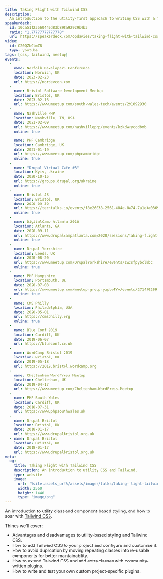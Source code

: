 ```yaml
---
title: Taking Flight with Tailwind CSS
description:
  An introduction to the utility-first approach to writing CSS with a focus on the Tailwind CSS framework.
speakerdeck:
  id: 10ca51f23560443d83b898a92929b4b3
  ratio: "1.77777777777778"
  url: https://speakerdeck.com/opdavies/taking-flight-with-tailwind-css
video:
  id: C20QZbGlmZ8
  type: youtube
tags: [css, tailwind, meetup]
events:
  -
    name: Norfolk Developers Conference
    location: Norwich, UK
    date: 2023-02-23
    url: https://nordevcon.com
  -
    name: Bristol Software Development Meetup
    location: Bristol, UK
    date: 2023-02-16
    url: https://www.meetup.com/south-wales-tech/events/291092930
  -
    name: Nashville PHP
    location: Nashville, TN, USA
    date: 2021-02-09
    url: https://www.meetup.com/nashvillephp/events/kzkdwryccdbmb
    online: true
  -
    name: PHP Cambridge
    location: Cambridge, UK
    date: 2021-01-19
    url: https://www.meetup.com/phpcambridge
    online: true
  -
    name: "Drupal Virtual Cafe #3"
    location: Kyiv, Ukraine
    date: 2020-10-15
    url: https://groups.drupal.org/ukraine
    online: true
  -
    name: Bristol JS
    location: Bristol, UK
    date: 2020-09-30
    url: https://techtalks.io/events/f8e26038-2561-484e-8a74-7a1e3a0369b8
    online: true
  -
    name: DigitalCamp Atlanta 2020
    location: Atlanta, GA
    date: 2020-09-11
    url: https://www.drupalcampatlanta.com/2020/sessions/taking-flight-tailwind-css
    online: true
  -
    name: Drupal Yorkshire
    location: Leeds, UK
    date: 2020-08-20
    url: https://www.meetup.com/DrupalYorkshire/events/zwzsfpybclbbc
    online: true
  -
    name: PHP Hampshire
    location: Portsmouth, UK
    date: 2020-07-08
    url: https://www.meetup.com/meetup-group-yzpbvTYv/events/271430269
    online: true
  -
    name: CMS Philly
    location: Philadelphia, USA
    date: 2020-05-01
    url: https://cmsphilly.org
    online: true
  -
    name: Blue Conf 2019
    location: Cardiff, UK
    date: 2019-06-07
    url: https://blueconf.co.uk
  -
    name: WordCamp Bristol 2019
    location: Bristol, UK
    date: 2019-05-18
    url: https://2019.bristol.wordcamp.org
  -
    name: Cheltenham WordPress Meetup
    location: Cheltenham, UK
    date: 2019-04-17
    url: https://www.meetup.com/Cheltenham-WordPress-Meetup
  -
    name: PHP South Wales
    location: Cardiff, UK
    date: 2018-07-31
    url: https://www.phpsouthwales.uk
  -
    name: Drupal Bristol
    location: Bristol, UK
    date: 2018-01-17
    url: https://www.drupalbristol.org.uk
  - name: Drupal Bristol
    location: Bristol, UK
    date: 2018-01-17
    url: https://www.drupalbristol.org.uk
meta:
  og:
    title: Taking Flight with Tailwind CSS
    description: An introduction to utility CSS and Tailwind.
    type: website
    image:
      url: '%site.assets_url%/assets/images/talks/taking-flight-tailwind.jpg'
      width: 2560
      height: 1440
      type: "image/png"
---
```


An introduction to utility class and component-based styling, and how to soar with [Tailwind CSS][1].

Things we'll cover:

- Advantages and disadvantages to utility-based styling and Tailwind CSS.
- How to add Tailwind CSS to your project and configure and customise it.
- How to avoid duplication by moving repeating classes into re-usable components for better maintainability.
- How to extend Tailwind CSS and add extra classes with community-written plugins.
- How to write and test your own custom project-specific plugins.

[1]: https://tailwindcss.com
